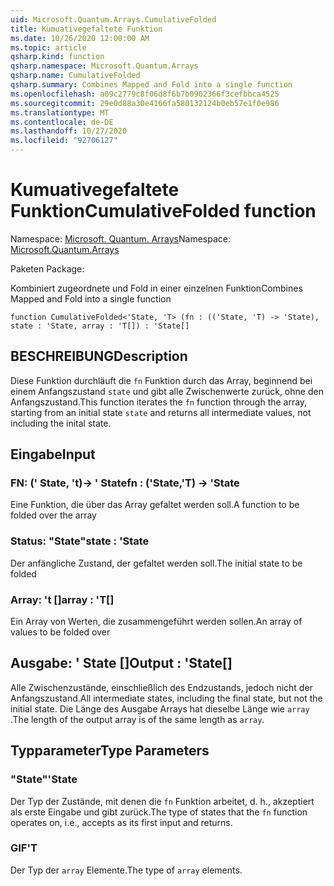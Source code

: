 ```yaml
---
uid: Microsoft.Quantum.Arrays.CumulativeFolded
title: Kumuativegefaltete Funktion
ms.date: 10/26/2020 12:00:00 AM
ms.topic: article
qsharp.kind: function
qsharp.namespace: Microsoft.Quantum.Arrays
qsharp.name: CumulativeFolded
qsharp.summary: Combines Mapped and Fold into a single function
ms.openlocfilehash: a09c2779c8f06d8f6b7b0902366f3cefbbca4525
ms.sourcegitcommit: 29e0d88a30e4166fa580132124b0eb57e1f0e986
ms.translationtype: MT
ms.contentlocale: de-DE
ms.lasthandoff: 10/27/2020
ms.locfileid: "92706127"
---
```

# <a name="cumulativefolded-function"></a><span data-ttu-id="84864-102">Kumuativegefaltete Funktion</span><span class="sxs-lookup"><span data-stu-id="84864-102">CumulativeFolded function</span></span>

<span data-ttu-id="84864-103">Namespace: [Microsoft. Quantum. Arrays](xref:Microsoft.Quantum.Arrays)</span><span class="sxs-lookup"><span data-stu-id="84864-103">Namespace: [Microsoft.Quantum.Arrays](xref:Microsoft.Quantum.Arrays)</span></span>

<span data-ttu-id="84864-104">Paketen [](https://nuget.org/packages/)</span><span class="sxs-lookup"><span data-stu-id="84864-104">Package: [](https://nuget.org/packages/)</span></span>


<span data-ttu-id="84864-105">Kombiniert zugeordnete und Fold in einer einzelnen Funktion</span><span class="sxs-lookup"><span data-stu-id="84864-105">Combines Mapped and Fold into a single function</span></span>

```qsharp
function CumulativeFolded<'State, 'T> (fn : (('State, 'T) -> 'State), state : 'State, array : 'T[]) : 'State[]
```


## <a name="description"></a><span data-ttu-id="84864-106">BESCHREIBUNG</span><span class="sxs-lookup"><span data-stu-id="84864-106">Description</span></span>

<span data-ttu-id="84864-107">Diese Funktion durchläuft die `fn` Funktion durch das Array, beginnend bei einem Anfangszustand `state` und gibt alle Zwischenwerte zurück, ohne den Anfangszustand.</span><span class="sxs-lookup"><span data-stu-id="84864-107">This function iterates the `fn` function through the array, starting from an initial state `state` and returns all intermediate values, not including the inital state.</span></span>

## <a name="input"></a><span data-ttu-id="84864-108">Eingabe</span><span class="sxs-lookup"><span data-stu-id="84864-108">Input</span></span>

### <a name="fn--statet---state"></a><span data-ttu-id="84864-109">FN: (' State, 't)-> ' State</span><span class="sxs-lookup"><span data-stu-id="84864-109">fn : ('State,'T) -> 'State</span></span>

<span data-ttu-id="84864-110">Eine Funktion, die über das Array gefaltet werden soll.</span><span class="sxs-lookup"><span data-stu-id="84864-110">A function to be folded over the array</span></span>


### <a name="state--state"></a><span data-ttu-id="84864-111">Status: "State"</span><span class="sxs-lookup"><span data-stu-id="84864-111">state : 'State</span></span>

<span data-ttu-id="84864-112">Der anfängliche Zustand, der gefaltet werden soll.</span><span class="sxs-lookup"><span data-stu-id="84864-112">The initial state to be folded</span></span>


### <a name="array--t"></a><span data-ttu-id="84864-113">Array: 't []</span><span class="sxs-lookup"><span data-stu-id="84864-113">array : 'T[]</span></span>

<span data-ttu-id="84864-114">Ein Array von Werten, die zusammengeführt werden sollen.</span><span class="sxs-lookup"><span data-stu-id="84864-114">An array of values to be folded over</span></span>



## <a name="output--state"></a><span data-ttu-id="84864-115">Ausgabe: ' State []</span><span class="sxs-lookup"><span data-stu-id="84864-115">Output : 'State[]</span></span>

<span data-ttu-id="84864-116">Alle Zwischenzustände, einschließlich des Endzustands, jedoch nicht der Anfangszustand.</span><span class="sxs-lookup"><span data-stu-id="84864-116">All intermediate states, including the final state, but not the initial state.</span></span>
<span data-ttu-id="84864-117">Die Länge des Ausgabe Arrays hat dieselbe Länge wie `array` .</span><span class="sxs-lookup"><span data-stu-id="84864-117">The length of the output array is of the same length as `array`.</span></span>

## <a name="type-parameters"></a><span data-ttu-id="84864-118">Typparameter</span><span class="sxs-lookup"><span data-stu-id="84864-118">Type Parameters</span></span>

### <a name="state"></a><span data-ttu-id="84864-119">"State"</span><span class="sxs-lookup"><span data-stu-id="84864-119">'State</span></span>

<span data-ttu-id="84864-120">Der Typ der Zustände, mit denen die `fn` Funktion arbeitet, d. h., akzeptiert als erste Eingabe und gibt zurück.</span><span class="sxs-lookup"><span data-stu-id="84864-120">The type of states that the `fn` function operates on, i.e., accepts as its first input and returns.</span></span>
### <a name="t"></a><span data-ttu-id="84864-121">GIF</span><span class="sxs-lookup"><span data-stu-id="84864-121">'T</span></span>

<span data-ttu-id="84864-122">Der Typ der `array` Elemente.</span><span class="sxs-lookup"><span data-stu-id="84864-122">The type of `array` elements.</span></span>